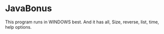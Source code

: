 # JavaBonus
This program runs in WINDOWS best.
And it has all, Size, reverse, list, time, help options.
